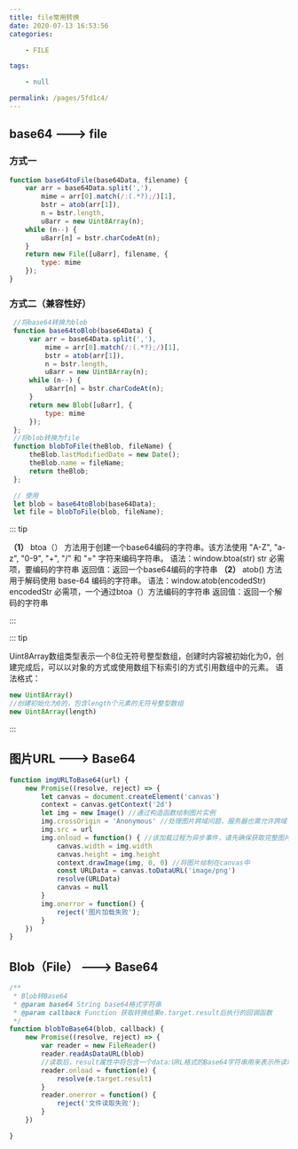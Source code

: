 ```yaml
---
title: file常用转换
date: 2020-07-13 16:53:56
categories:

    - FILE

tags:

    - null

permalink: /pages/5fd1c4/
---
```


## base64 ---> file

### 方式一

``` javascript
function base64toFile(base64Data, filename) {
    var arr = base64Data.split(','),
        mime = arr[0].match(/:(.*?);/)[1],
        bstr = atob(arr[1]),
        n = bstr.length,
        u8arr = new Uint8Array(n);
    while (n--) {
        u8arr[n] = bstr.charCodeAt(n);
    }
    return new File([u8arr], filename, {
        type: mime
    });
}
```

### 方式二（兼容性好）

``` javascript
 //将base64转换为blob
 function base64toBlob(base64Data) {
     var arr = base64Data.split(','),
         mime = arr[0].match(/:(.*?);/)[1],
         bstr = atob(arr[1]),
         n = bstr.length,
         u8arr = new Uint8Array(n);
     while (n--) {
         u8arr[n] = bstr.charCodeAt(n);
     }
     return new Blob([u8arr], {
         type: mime
     });
 };
 //将blob转换为file
 function blobToFile(theBlob, fileName) {
     theBlob.lastModifiedDate = new Date();
     theBlob.name = fileName;
     return theBlob;
 };

 // 使用
 let blob = base64toBlob(base64Data);
 let file = blobToFile(blob, fileName);
```

::: tip

**（1）**
 btoa（） 方法用于创建一个base64编码的字符串。该方法使用 "A-Z", "a-z", "0-9", "+", "/" 和 "=" 字符来编码字符串。
 语法：window.btoa(str)
 str 必需项，要编码的字符串
 返回值：返回一个base64编码的字符串
 **（2）**
 atob() 方法用于解码使用 base-64 编码的字符串。
 语法：window.atob(encodedStr)
 encodedStr 必需项，一个通过btoa（）方法编码的字符串
 返回值：返回一个解码的字符串

:::

::: tip

Uint8Array数组类型表示一个8位无符号整型数组，创建时内容被初始化为0，创建完成后，可以以对象的方式或使用数组下标索引的方式引用数组中的元素。
语法格式：

``` javascript
new Uint8Array()
//创建初始化为0的，包含length个元素的无符号整型数组
new Uint8Array(length)
```

:::

## 图片URL ---> Base64

``` javascript
function imgURLToBase64(url) {
    new Promise((resolve, reject) => {
        let canvas = document.createElement('canvas')
        context = canvas.getContext('2d')
        let img = new Image() //通过构造函数绘制图片实例
        img.crossOrigin = 'Anonymous' //处理图片跨域问题，服务器也需允许跨域
        img.src = url
        img.onload = function() { //该加载过程为异步事件，请先确保获取完整图片
            canvas.width = img.width
            canvas.height = img.height
            context.drawImage(img, 0, 0) //将图片绘制在canvas中
            const URLData = canvas.toDataURL('image/png')
            resolve(URLData)
            canvas = null
        }
        img.onerror = function() {
            reject('图片加载失败');
        }
    })
}
```

## Blob（File） ---> Base64

``` javascript
/**
 * Blob转Base64
 * @param base64 String base64格式字符串
 * @param callback Function 获取转换结果e.target.result后执行的回调函数
 */
function blobToBase64(blob, callback) {
    new Promise((resolve, reject) => {
        var reader = new FileReader()
        reader.readAsDataURL(blob)
        //读取后，result属性中将包含一个data:URL格式的Base64字符串用来表示所读取的文件
        reader.onload = function(e) {
            resolve(e.target.result)
        }
        reader.onerror = function() {
            reject('文件读取失败');
        }
    })

}
```
